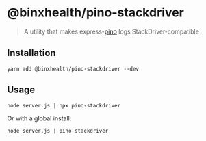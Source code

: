 # @binxhealth/pino-stackdriver
> A utility that makes express-[pino][pinoUrl] logs StackDriver-compatible

## Installation

```console
yarn add @binxhealth/pino-stackdriver --dev
```

## Usage

```console
node server.js | npx pino-stackdriver
```

Or with a global install:

```console
node server.js | pino-stackdriver
```


[pinoUrl]: http://getpino.io/#/
